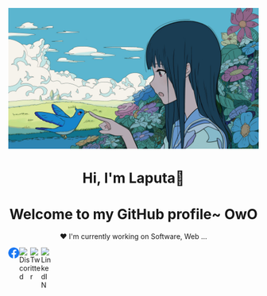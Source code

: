
<p align="center">
  <a ><img src="banner.jpg" alt="Laputa Banner"></a>
</p>

<h1 align="center">Hi, I'm <a >Laputa</a>👋</h1>
<h1 align="center">Welcome to my GitHub profile~ OwO</h1>

<p align="center">❤ I'm currently working on Software, Web ...</p>

<a href="https://www.facebook.com/">
  <img align="left" alt="Instagram" width="22px" src="/img/Facebook_logo.svg" />
</a>
<a href="https://discord.com/">
  <img align="left" alt="Discord" width="22px" src="https://raw.githubusercontent.com/peterthehan/peterthehan/master/assets/discord.svg" />
</a>
<a href="https://twitter.com/">
  <img align="left" alt="Twitter" width="22px" src="https://raw.githubusercontent.com/peterthehan/peterthehan/master/assets/twitter.svg" />
</a>
<a href="https://www.linkedin.com/">
  <img align="left" alt="LinkedIN" width="22px" src="https://raw.githubusercontent.com/peterthehan/peterthehan/master/assets/linkedin.svg" />
</a>


